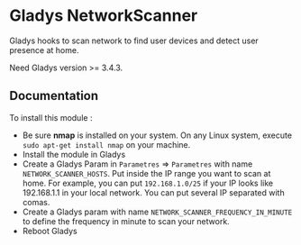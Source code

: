 # Gladys NetworkScanner

Gladys hooks to scan network to find user devices and detect user presence at home.

Need Gladys version >= 3.4.3.

## Documentation

To install this module : 

- Be sure **nmap** is installed on your system. On any Linux system, execute `sudo apt-get install nmap` on your machine.
- Install the module in Gladys
- Create a Gladys Param in `Parametres` => `Parametres` with name `NETWORK_SCANNER_HOSTS`. Put inside the IP range you want to scan at home. For example, you can put `192.168.1.0/25` if your IP looks like 192.168.1.1 in your local network. You can put several IP separated with comas.
- Create a Gladys param with name `NETWORK_SCANNER_FREQUENCY_IN_MINUTE` to define the frequency in minute to scan your network.
- Reboot Gladys